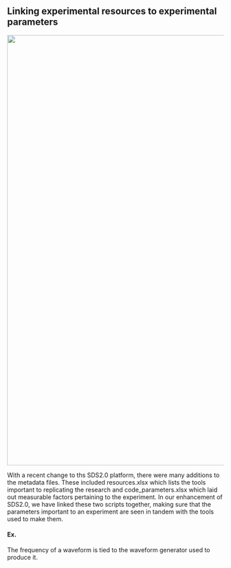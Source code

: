 ## Linking experimental resources to experimental parameters

<p align="center">
  <img width="1000" src="https://github.com/SPARC-FAIR-Codeathon/SPARCLifeCycle/blob/main/assets/SDS.jpg">
</p>

With a recent change to ths SDS2.0 platform, there were many additions to the metadata files. These included resources.xlsx which lists the tools important to replicating the research and code_parameters.xlsx which laid out measurable factors pertaining to the experiment. In our enhancement of SDS2.0, we have linked these two scripts together, making sure that the parameters important to an experiment are seen in tandem with the tools used to make them.

#### Ex.

The frequency of a waveform is tied to the waveform generator used to produce it.